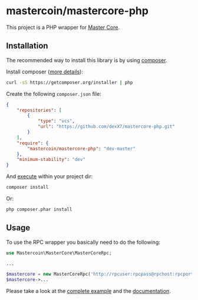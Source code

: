 # mastercoin/mastercore-php

This project is a PHP wrapper for [Master Core](https://github.com/mastercoin-MSC/mastercore).

Installation
------------

The recommended way to install this library is by using [composer](http://getcomposer.org/).

Install composer ([more details](https://getcomposer.org/doc/00-intro.md)):
```bash
curl -sS https://getcomposer.org/installer | php
```
Create the following `composer.json` file:
```json
{
    "repositories": [
        {
            "type": "vcs",
            "url": "https://github.com/dexX7/mastercore-php.git"
        }
    ],
    "require": {
        "mastercoin/mastercore-php": "dev-master"
    },
    "minimum-stability": "dev"
}
```
And [execute](https://getcomposer.org/doc/01-basic-usage.md#installing-dependencies) within your project dir:
```bash
composer install
```
Or:
```bash
php composer.phar install
```

Usage
-----

To use the RPC wrapper you basically need to do the following:
```php
use Mastercoin\MasterCore\MasterCoreRpc;

...

$mastercore = new MasterCoreRpc('http://rpcuser:rpcpass@rpchost:rpcport');
$mastercore->...
```

Please take a look at the [complete example](https://github.com/dexX7/mastercore-php/blob/master/examples/simple.php)
and the [documentation](https://github.com/dexX7/mastercore-php/blob/master/src/MasterCore/MasterCoreInterface.php).

